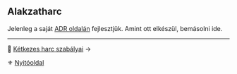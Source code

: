 ## Alakzatharc

Jelenleg a saját [ADR oldalán](https://github.com/kaktusztea/km100/wiki/ADR.alakzatharc) fejlesztjük. Amint ott elkészül, bemásolni ide.

---

🔗 [Kétkezes harc szabályai](065_04_ketkezes_harc_szabalyai.md) →

⚜️ [Nyitóoldal](start.md#6-harcrendszer-%EF%B8%8F)
